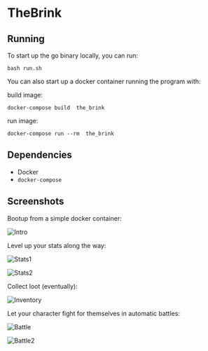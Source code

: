 # TheBrink

## Running
To start up the go binary locally, you can run:

```shell
bash run.sh
```

You can also start up a docker container running the program with:

build image:
```shell
docker-compose build  the_brink
```
run image:
```shell
docker-compose run --rm  the_brink
```
## Dependencies
- Docker
- `docker-compose`

## Screenshots
Bootup from a simple docker container:

![Intro](https://github.com/AlexMapley/the_brink/blob/master/assets/screenshots/intro.png)

Level up your stats along the way:

![Stats1](https://github.com/AlexMapley/the_brink/blob/master/assets/screenshots/stats1.png)

![Stats2](https://github.com/AlexMapley/the_brink/blob/master/assets/screenshots/stats2.png)

Collect loot (eventually):

![Inventory](https://github.com/AlexMapley/the_brink/blob/master/assets/screenshots/inventory.png)

Let your character fight for themselves in automatic battles:

![Battle](https://github.com/AlexMapley/the_brink/blob/master/assets/screenshots/battle.png)

![Battle2](https://github.com/AlexMapley/the_brink/blob/master/assets/screenshots/battle2.png)
